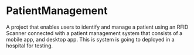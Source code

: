 # PatientManagement
A project that enables users to identify and manage a patient using an RFID Scanner connected with a patient management system that consists
of a mobile app, and desktop app. This is system is going to deployed in a hospital for testing.
